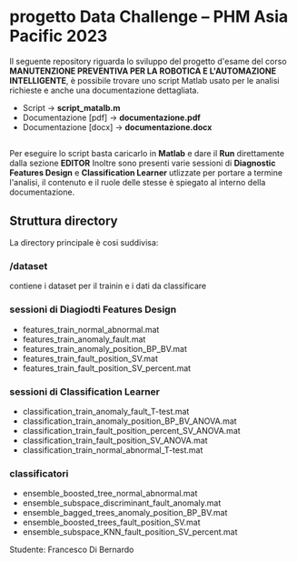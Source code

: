 # progetto Data Challenge – PHM Asia Pacific 2023
Il seguente repository riguarda lo sviluppo del progetto d'esame del corso **MANUTENZIONE PREVENTIVA PER LA ROBOTICA E L'AUTOMAZIONE INTELLIGENTE**, è possibile trovare uno script Matlab usato per le analisi richieste e anche una documentazione dettagliata.

- Script -> **script_matalb.m**
- Documentazione [pdf] -> **documentazione.pdf**
- Documentazione [docx] -> **documentazione.docx**
## 
Per eseguire lo script basta caricarlo in **Matlab** e dare il **Run** direttamente dalla sezione **EDITOR**
Inoltre sono presenti varie sessioni di **Diagnostic Features Design** e **Classification Learner** utlizzate per portare a termine l'analisi, il contenuto e il ruole delle stesse è spiegato al interno della documentazione.

## Struttura directory 
La directory principale è cosi suddivisa:
### /dataset
contiene i dataset per il trainin e i dati da classificare

### sessioni di Diagiodti Features Design
- features_train_normal_abnormal.mat
- features_train_anomaly_fault.mat
- features_train_anomaly_position_BP_BV.mat
- features_train_fault_position_SV.mat
- features_train_fault_position_SV_percent.mat

### sessioni di Classification Learner
- classification_train_anomaly_fault_T-test.mat
- classification_train_anomaly_position_BP_BV_ANOVA.mat
- classification_train_fault_position_percent_SV_ANOVA.mat
- classification_train_fault_position_SV_ANOVA.mat
- classification_train_normal_abnormal_T-test.mat

### classificatori
- ensemble_boosted_tree_normal_abnormal.mat
- ensemble_subspace_discriminant_fault_anomaly.mat
- ensemble_bagged_trees_anomaly_position_BP_BV.mat
- ensemble_boosted_trees_fault_position_SV.mat
- ensemble_subspace_KNN_fault_position_SV_percent.mat

Studente: Francesco Di Bernardo

